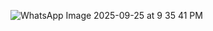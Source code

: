 ![WhatsApp Image 2025-09-25 at 9 35 41 PM](https://github.com/user-attachments/assets/f7c20ed1-fda0-4d8b-ba1e-f037d58cc6d6)
